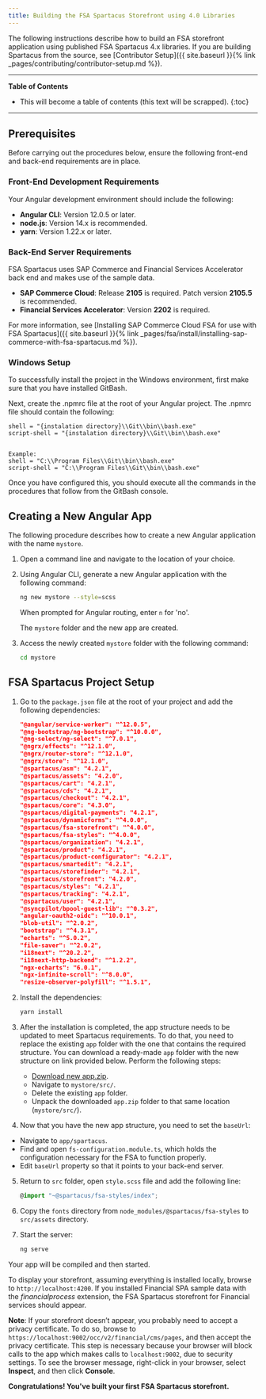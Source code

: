 ```yaml
---
title: Building the FSA Spartacus Storefront using 4.0 Libraries
---
```


The following instructions describe how to build an FSA storefront application using published FSA Spartacus 4.x libraries. 
If you are building Spartacus from the source, see [Contributor Setup]({{ site.baseurl }}{% link _pages/contributing/contributor-setup.md %}).

***

**Table of Contents**

- This will become a table of contents (this text will be scrapped).
{:toc}

***

## Prerequisites

Before carrying out the procedures below, ensure the following front-end and back-end requirements are in place.

### Front-End Development Requirements

Your Angular development environment should include the following:

- **Angular CLI**: Version 12.0.5 or later.
- **node.js**: Version 14.x is recommended.
- **yarn**: Version 1.22.x or later.

### Back-End Server Requirements

FSA Spartacus uses SAP Commerce and Financial Services Accelerator back end and makes use of the sample data.

- **SAP Commerce Cloud**: Release **2105** is required. Patch version **2105.5** is recommended.
- **Financial Services Accelerator**: Version **2202** is required.

For more information, see [Installing SAP Commerce Cloud FSA for use with FSA Spartacus]({{ site.baseurl }}{% link _pages/fsa/install/installing-sap-commerce-with-fsa-spartacus.md %}).

### Windows Setup

To successfully install the project in the Windows environment, first make sure that you have installed GitBash.

Next, create the .npmrc file at the root of your Angular project.
The .npmrc file should contain the following:

```shell
shell = "{instalation directory}\\Git\\bin\\bash.exe" 
script-shell = "{instalation directory}\\Git\\bin\\bash.exe" 


Example:
shell = "C:\\Program Files\\Git\\bin\\bash.exe"
script-shell = "C:\\Program Files\\Git\\bin\\bash.exe"
```

Once you have configured this, you should execute all the commands in the procedures that follow from the GitBash console.

## Creating a New Angular App

The following procedure describes how to create a new Angular application with the name `mystore`.

1. Open a command line and navigate to the location of your choice.
2. Using Angular CLI, generate a new Angular application with the following command:

   ```bash
   ng new mystore --style=scss
   ```

   When prompted for Angular routing, enter `n` for 'no'.

   The `mystore` folder and the new app are created.

3. Access the newly created `mystore` folder with the following command:

     ```bash
     cd mystore
     ```

## FSA Spartacus Project Setup

1. Go to the `package.json` file at the root of your project and add the following dependencies:

    ```json
    "@angular/service-worker": "^12.0.5",
    "@ng-bootstrap/ng-bootstrap": "^10.0.0",
    "@ng-select/ng-select": "^7.0.1",
    "@ngrx/effects": "^12.1.0",
    "@ngrx/router-store": "^12.1.0",
    "@ngrx/store": "^12.1.0",
    "@spartacus/asm": "4.2.1",
    "@spartacus/assets": "4.2.0",
    "@spartacus/cart": "4.2.1",
    "@spartacus/cds": "4.2.1",
    "@spartacus/checkout": "4.2.1",
    "@spartacus/core": "4.3.0",
    "@spartacus/digital-payments": "4.2.1",
    "@spartacus/dynamicforms": "^4.0.0",
    "@spartacus/fsa-storefront": "^4.0.0",
    "@spartacus/fsa-styles": "^4.0.0",
    "@spartacus/organization": "4.2.1",
    "@spartacus/product": "4.2.1",
    "@spartacus/product-configurator": "4.2.1",
    "@spartacus/smartedit": "4.2.1",
    "@spartacus/storefinder": "4.2.1",
    "@spartacus/storefront": "4.2.0",
    "@spartacus/styles": "4.2.1",
    "@spartacus/tracking": "4.2.1",
    "@spartacus/user": "4.2.1",
    "@syncpilot/bpool-guest-lib": "^0.3.2",
    "angular-oauth2-oidc": "^10.0.1",
    "blob-util": "^2.0.2",
    "bootstrap": "^4.3.1",
    "echarts": "^5.0.2",
    "file-saver": "^2.0.2",
    "i18next": "^20.2.2",
    "i18next-http-backend": "^1.2.2",
    "ngx-echarts": "6.0.1",
    "ngx-infinite-scroll": "^8.0.0",
    "resize-observer-polyfill": "^1.5.1",
    ```

2. Install the dependencies:

    ```bash
    yarn install
    ```

3. After the installation is completed, the app structure needs to be updated to meet Spartacus requirements. 
To do that, you need to replace the existing `app` folder with the one that contains the required structure.
You can download a ready-made `app` folder with the new structure on link provided below.
Perform the following steps:
    - [Download new app.zip](https://github.com/SAP/spartacus-financial-services-accelerator/releases/download/fsa-storefront-4.0.0/app.zip).
    - Navigate to `mystore/src/`.
    - Delete the existing `app` folder.
    - Unpack the downloaded `app.zip` folder to that same location (`mystore/src/`).

4. Now that you have the new app structure, you need to set the `baseUrl`:
  - Navigate to `app/spartacus`.
  - Find and open `fs-configuration.module.ts`, which holds the configuration necessary for the FSA to function properly.
  - Edit `baseUrl` property so that it points to your back-end server.

5. Return to `src` folder, open `style.scss` file and add the following line:

    ```typescript
    @import "~@spartacus/fsa-styles/index";
    ```

6. Copy the `fonts` directory from `node_modules/@spartacus/fsa-styles` to `src/assets` directory.

7. Start the server:

    ```bash
    ng serve
    ```

Your app will be compiled and then started.

To display your storefront, assuming everything is installed locally, browse to `http://localhost:4200`. 
If you installed Financial SPA sample data with the *financialprocess* extension, the FSA Spartacus storefront for Financial services should appear.

**Note**: If your storefront doesn’t appear, you probably need to accept a privacy certificate. 
To do so, browse to `https://localhost:9002/occ/v2/financial/cms/pages`, and then accept the privacy certificate. 
This step is necessary because your browser will block calls to the app which makes calls to `localhost:9002`, due to security settings. 
To see the browser message, right-click in your browser, select **Inspect**, and then click **Console**.

**Congratulations! You've built your first FSA Spartacus storefront.**
